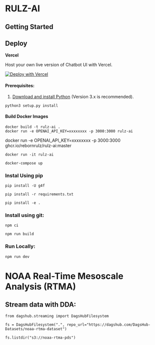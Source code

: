 # RULZ-AI

## Getting Started

## Deploy

**Vercel**

Host your own live version of Chatbot UI with Vercel.

[![Deploy with Vercel](https://vercel.com/button)](https://vercel.com/new/clone?repository-url=https%3A%2F%2Fgithub.com%2Frebornrulz%2Frulz-ai)

#### Prerequisites:
1. [Download and install Python](https://www.python.org/downloads/) (Version 3.x is recommended).
```
python3 setup.py install
```

#### Build Docker Images
```
docker build -t rulz-ai .
docker run -e OPENAI_API_KEY=xxxxxxxx -p 3000:3000 rulz-ai
```
docker run -e OPENAI_API_KEY=xxxxxxxx -p 3000:3000 ghcr.io/rebornrulz/rulz-ai:master
```
docker run -it rulz-ai
```
```
docker-compose up
```

### Instal Using pip
```
pip install -U g4f
```
```
pip install -r requirements.txt
```
```
pip install -e .
```

### Install using git:
```
npm ci
```
```
npm run build
```

### Run Locally:
```
npm run dev
```

# NOAA Real-Time Mesoscale Analysis (RTMA)
## Stream data with DDA:
```
from dagshub.streaming import DagsHubFilesystem

fs = DagsHubFilesystem(".", repo_url="https://dagshub.com/DagsHub-Datasets/noaa-rtma-dataset")

fs.listdir("s3://noaa-rtma-pds")
```
